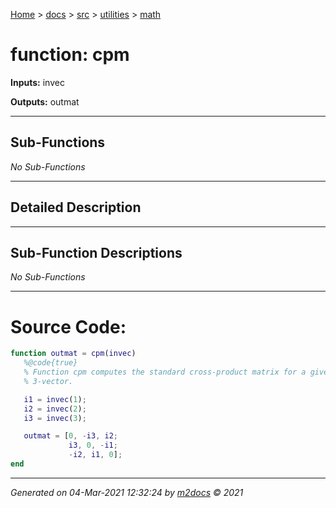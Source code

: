[Home](../../../index.md) > [docs](../../../docs_index.md) > [src](../../src_index.md) > [utilities](../utilities_index.md) > [math](math_index.md)  


# function: cpm



**Inputs:** invec

**Outputs:** outmat

 ***

## Sub-Functions

*No Sub-Functions*

 ***

## Detailed Description



 ***

## Sub-Function Descriptions

*No Sub-Functions*

 
 *** 

# Source Code:

 ```matlab 
 function outmat = cpm(invec)
    %@code{true}
    % Function cpm computes the standard cross-product matrix for a given
    % 3-vector.

    i1 = invec(1);
    i2 = invec(2);
    i3 = invec(3);

    outmat = [0, -i3, i2;
              i3, 0, -i1;
              -i2, i1, 0];
end 
``` 
 
***

*Generated on 04-Mar-2021 12:32:24 by [m2docs](https://github.com/crgnam-research/m2docs) © 2021*
